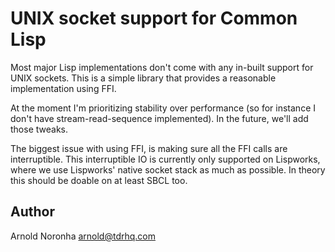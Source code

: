 
# UNIX socket support for Common Lisp

Most major Lisp implementations don't come with any in-built support
for UNIX sockets. This is a simple library that provides a reasonable
implementation using FFI.

At the moment I'm prioritizing stability over performance (so for
instance I don't have stream-read-sequence implemented). In the
future, we'll add those tweaks.

The biggest issue with using FFI, is making sure all the FFI calls are
interruptible. This interruptible IO is currently only supported on
Lispworks, where we use Lispworks' native socket stack as much as
possible. In theory this should be doable on at least SBCL too.


## Author

Arnold Noronha <arnold@tdrhq.com>
